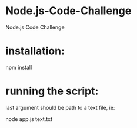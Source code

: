 # Node.js-Code-Challenge
Node.js Code Challenge

# installation:

npm install

# running the script:

last argument should be path to a text file, ie:

node app.js text.txt
